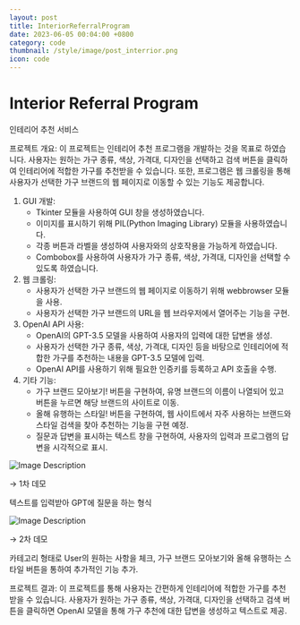 ```yaml
---
layout: post
title: InteriorReferralProgram
date: 2023-06-05 00:04:00 +0800
category: code
thumbnail: /style/image/post_interrior.png
icon: code
---
```


# Interior Referral Program

인테리어 추천 서비스

프로젝트 개요:
이 프로젝트는 인테리어 추천 프로그램을 개발하는 것을 목표로 하였습니다. 사용자는 원하는 가구 종류, 색상, 가격대, 디자인을 선택하고 검색 버튼을 클릭하여 인테리어에 적합한 가구를 추천받을 수 있습니다. 또한, 프로그램은 웹 크롤링을 통해 사용자가 선택한 가구 브랜드의 웹 페이지로 이동할 수 있는 기능도 제공합니다.

1. GUI 개발:
    - Tkinter 모듈을 사용하여 GUI 창을 생성하였습니다.
    - 이미지를 표시하기 위해 PIL(Python Imaging Library) 모듈을 사용하였습니다.
    - 각종 버튼과 라벨을 생성하여 사용자와의 상호작용을 가능하게 하였습니다.
    - Combobox를 사용하여 사용자가 가구 종류, 색상, 가격대, 디자인을 선택할 수 있도록 하였습니다.
2. 웹 크롤링:
    - 사용자가 선택한 가구 브랜드의 웹 페이지로 이동하기 위해 webbrowser 모듈을 사용.
    - 사용자가 선택한 가구 브랜드의 URL을 웹 브라우저에서 열어주는 기능을 구현.
3. OpenAI API 사용:
    - OpenAI의 GPT-3.5 모델을 사용하여 사용자의 입력에 대한 답변을 생성.
    - 사용자가 선택한 가구 종류, 색상, 가격대, 디자인 등을 바탕으로 인테리어에 적합한 가구를 추천하는 내용을 GPT-3.5 모델에 입력.
    - OpenAI API를 사용하기 위해 필요한 인증키를 등록하고 API 호출을 수행.
4. 기타 기능:
    - 가구 브랜드 모아보기! 버튼을 구현하여, 유명 브랜드의 이름이 나열되어 있고 버튼을 누르면 해당
    브랜드의 사이트로 이동.
    - 올해 유행하는 스타일! 버튼을 구현하여, 웹 사이트에서 자주 사용하는 브랜드와 스타일 검색을 찾아
    추천하는 기능을 구현 예정.
    - 질문과 답변을 표시하는 텍스트 창을 구현하여, 사용자의 입력과 프로그램의 답변을 시각적으로 표시.

![Image Description](https://i.imgur.com/cy5sddY.png)


→ 1차 데모

텍스트를 입력받아 GPT에 질문을 하는 형식

![Image Description](https://i.imgur.com/miMjbiH.png)

→ 2차 데모

카테고리 형태로 User의 원하는 사항을 체크, 가구 브랜드 모아보기와 올해 유행하는 스타일 버튼을 통하여
추가적인 기능 추가.

프로젝트 결과:
이 프로젝트를 통해 사용자는 간편하게 인테리어에 적합한 가구를 추천받을 수 있습니다. 사용자가 원하는 가구 종류, 색상, 가격대, 디자인을 선택하고 검색 버튼을 클릭하면 OpenAI 모델을 통해 가구 추천에 대한 답변을 생성하고 텍스트로 제공.
